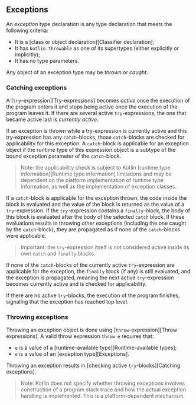 ## Exceptions

An *exception* type declaration is any type declaration that meets the following criteria:

- It is a [class or object declaration][Classifier declaration];
- It has `kotlin.Throwable` as one of its supertypes (either explicitly or implicitly);
- It has no type parameters.

Any object of an exception type may be *thrown* or *caught*.

### Catching exceptions

A [`try`-expression][Try-expressions] becomes *active* once the execution of the program enters it and stops being active once the execution of the program leaves it.
If there are several active `try`-expressions, the one that became active last is *currently active*.

If an exception is thrown while a try-expression is currently active and this try-expression has any `catch`-blocks, those `catch`-blocks are checked for applicability for this exception.
A `catch`-block is applicable for an exception object if the runtime type of this expression object is a subtype of the bound exception parameter of the `catch`-block.

> Note: the applicability check is subject to Kotlin [runtime type information][Runtime type information] limitations and may be dependent on the platform implementation of runtime type information, as well as the implementation of exception classes.

If a `catch`-block is applicable for the exception thrown, the code inside the block is evaluated and the value of the block is returned as the value of a `try`-expression.
If the `try`-expression contains a `finally`-block, the body of this block is evaluated after the body of the selected `catch` block.
If these evaluations results in throwing other exceptions (including the one caught by the `catch`-block), they are propagated as if none of the `catch`-blocks were applicable.

> Important: the `try`-expression itself is not considered active inside its own `catch` and `finally` blocks.

If none of the `catch`-blocks of the currently active `try`-expression are applicable for the exception, the `finally` block (if any) is still evaluated, and the exception is propagated, meaning the next active `try`-expression becomes currently active and is checked for applicability.

If there are no active `try`-blocks, the execution of the program finishes, signaling that the exception has reached top level.

### Throwing exceptions

Throwing an exception object is done using [`throw`-expression][Throw expressions].
A valid throw expression `throw e` requires that:

- `e` is a value of a [runtime-available type][Runtime-available types];
- `e` is a value of an [exception type][Exceptions].

Throwing an exception results in [checking active `try`-blocks][Catching exceptions].

> Note: Kotlin does not specify whether throwing exceptions involves construction of a program stack trace and how the actual exception handling is implemented.
> This is a platform-dependent mechanism.
